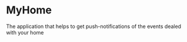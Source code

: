 MyHome
======

The application that helps to get push-notifications of the events dealed with your home